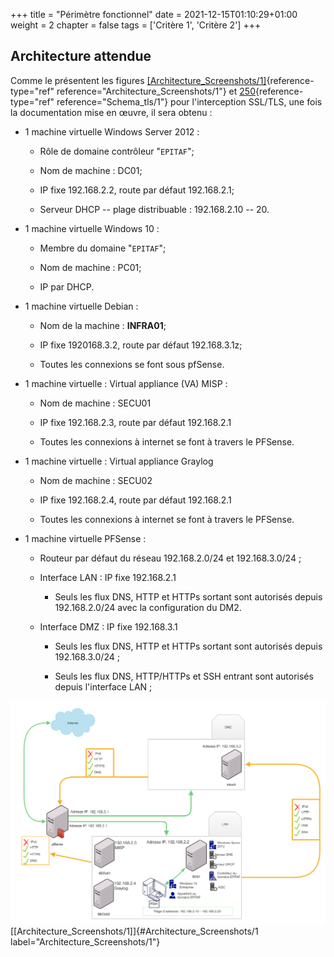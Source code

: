 +++
title = "Périmètre fonctionnel"
date = 2021-12-15T01:10:29+01:00
weight = 2
chapter = false
tags = ['Critère 1', 'Critère 2']
+++

## Architecture attendue

Comme le présentent les figures
[\[Architecture_Screenshots/1\]](Archi1/#Architecture_Screenshots/1){reference-type="ref"
reference="Architecture_Screenshots/1"} et
[250](#Schema_tls/1){reference-type="ref" reference="Schema_tls/1"} pour
l'interception SSL/TLS, une fois la documentation mise en œuvre, il sera
obtenu :

-   1 machine virtuelle Windows Server 2012 :

    -   Rôle de domaine contrôleur \"`EPITAF`\";

    -   Nom de machine : DC01;

    -   IP fixe 192.168.2.2, route par défaut 192.168.2.1;

    -   Serveur DHCP -- plage distribuable : 192.168.2.10 -- 20.

-   1 machine virtuelle Windows 10 :

    -   Membre du domaine \"`EPITAF`\";

    -   Nom de machine : PC01;

    -   IP par DHCP.

-   1 machine virtuelle Debian :

    -   Nom de la machine : **INFRA01**;

    -   IP fixe 1920168.3.2, route par défaut 192.168.3.1z;

    -   Toutes les connexions se font sous pfSense.

-   1 machine virtuelle : Virtual appliance (VA) MISP :

    -   Nom de machine : SECU01

    -   IP fixe 192.168.2.3, route par défaut 192.168.2.1

    -   Toutes les connexions à internet se font à travers le PFSense.

-   1 machine virtuelle : Virtual appliance Graylog

    -   Nom de machine : SECU02

    -   IP fixe 192.168.2.4, route par défaut 192.168.2.1

    -   Toutes les connexions à internet se font à travers le PFSense.

-   1 machine virtuelle PFSense :

    -   Routeur par défaut du réseau 192.168.2.0/24 et 192.168.3.0/24 ;

    -   Interface LAN : IP fixe 192.168.2.1

        -   Seuls les flux DNS, HTTP et HTTPs sortant sont autorisés
            depuis 192.168.2.0/24 avec la configuration du DM2.

    -   Interface DMZ : IP fixe 192.168.3.1

        -   Seuls les flux DNS, HTTP et HTTPs sortant sont autorisés
            depuis 192.168.3.0/24 ;

        -   Seuls les flux DNS, HTTP/HTTPs et SSH entrant sont autorisés
            depuis l'interface LAN ;


![image](Archi1/Architecture_Screenshots/archi2.jpeg)
[\[Architecture_Screenshots/1\]]{#Architecture_Screenshots/1
label="Architecture_Screenshots/1"}

